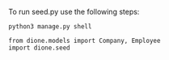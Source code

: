 To run seed.py use the following steps:
```
python3 manage.py shell

from dione.models import Company, Employee
import dione.seed
```